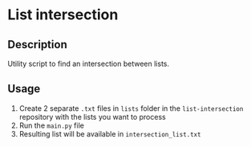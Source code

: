 # List intersection

## Description

Utility script to find an intersection between lists.

## Usage

1. Create 2 separate `.txt` files in `lists` folder in the `list-intersection` repository with the lists you want to process
2. Run the `main.py` file
3. Resulting list will be available in `intersection_list.txt`
